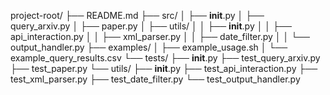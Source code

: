 project-root/
├── README.md
├── src/
│   ├── __init__.py
│   ├── query_arxiv.py
│   ├── paper.py
│   ├── utils/
│   │   ├── __init__.py
│   │   ├── api_interaction.py
│   │   ├── xml_parser.py
│   │   ├── date_filter.py
│   │   └── output_handler.py
├── examples/
│   ├── example_usage.sh
│   └── example_query_results.csv
└── tests/
    ├── __init__.py
    ├── test_query_arxiv.py
    ├── test_paper.py
    └── utils/
        ├── __init__.py
        ├── test_api_interaction.py
        ├── test_xml_parser.py
        ├── test_date_filter.py
        └── test_output_handler.py